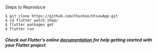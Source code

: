 Steps to Reproduce

    $ git clone https://github.com/Chuckoo/UtsavApp.git
    $ cd flutter_watch_shop/
    $ flutter packages get
    $ flutter run

##### Check out Flutter’s online [documentation](http://flutter.io/) for help getting started with your Flutter project.
